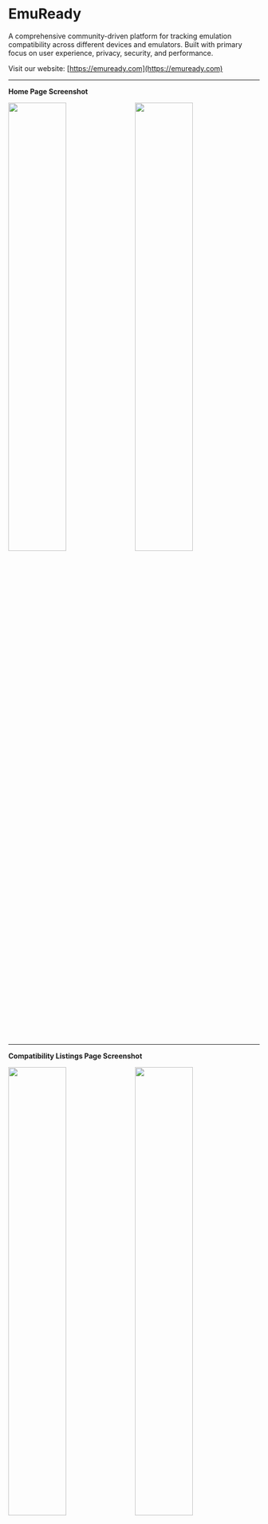 # EmuReady

A comprehensive community-driven platform for tracking emulation compatibility across different devices and emulators. Built with primary focus on user experience, privacy, security, and performance.

Visit our website: [https://emuready.com](https://emuready.com)

---

**Home Page Screenshot**

<img src="https://github.com/user-attachments/assets/9a7077fd-a9b1-4a1c-8a81-8f9beed25581" width="48%">&nbsp;&nbsp;&nbsp;<img src="https://github.com/user-attachments/assets/df612c7c-4b9d-481b-ae92-175b2b6afb0b" width="48%">

---

**Compatibility Listings Page Screenshot**

<img src="https://github.com/user-attachments/assets/400c48d4-6340-4a60-8d86-f996a35f1bf4" width="48%">&nbsp;&nbsp;&nbsp;<img src="https://github.com/user-attachments/assets/4ca1c1de-3616-4c25-81b9-ad80f8a69458" width="48%">

---

**Games Page Screenshot**

<img src="https://github.com/user-attachments/assets/b036de53-18ed-4bf4-8117-5cd36e87ee31" width="48%">&nbsp;&nbsp;&nbsp;<img src="https://github.com/user-attachments/assets/9fbe12c4-3387-4e1d-986a-df80761134e3" width="48%">

---

![CI](https://github.com/Producdevity/emuready/workflows/CI/badge.svg)
![License](https://img.shields.io/github/license/Producdevity/emuready?cacheSeconds=1)
![Stars](https://img.shields.io/github/stars/Producdevity/emuready?cacheSeconds=1)
![Forks](https://img.shields.io/github/forks/Producdevity/emuready?cacheSeconds=1)
![Issues](https://img.shields.io/github/issues/Producdevity/emuready?cacheSeconds=1)

## Overview

EmuReady is a modern, full-stack web application that helps users share and discover emulation compatibility information across different hardware and software configurations. The platform features a comprehensive admin system, community moderation tools, and advanced filtering capabilities for emulation compatibility data.

## Key Features

### 🎮 **Core Functionality**

- **Compatibility Listings**: Submit and browse game compatibility reports for specific device/emulator combinations
- **Advanced Search & Filtering**: Filter by system, device, emulator, performance, and custom criteria
- **Performance Tracking**: Standardized performance scales with visual indicators
- **Community Voting**: Upvote/downvote listings and comments for quality control
- **Custom Fields**: Dynamic emulator-specific fields (driver versions, settings, etc.)

### 👥 **Community Features**

- **User Profiles**: Track contributions, trust scores, and listing history
- **Comments System**: Threaded discussions on compatibility listings
- **Trust System**: Community-driven reputation scoring with automated bonuses
- **Verified Developers**: Special status for emulator developers and maintainers

### 🛡️ **Moderation & Security**

- **Multi-Level Admin System**: Super Admin → Admin → Moderator → Developer → Author → User
- **Reports System**: Users can report inappropriate content with admin review workflow
- **Shadow Banning**: Hide content from banned users without notification
- **Content Security**: Input validation, sanitization, and CSP implementation
- **Permission System**: Dynamic role-based access control with audit logging

### 📱 **Modern UX/UI**

- **Responsive Design**: Optimized for mobile, tablet, and desktop
- **Dark/Light Themes**: Automatic and manual theme switching
- **Progressive Web App**: Installable with offline capabilities
- **Virtual Scrolling**: High-performance rendering for large datasets
- **Modern Card Design**: Inspired by top design systems (Dribbble, Behance)
- **Accessibility**: ARIA labels, keyboard navigation, screen reader support

### 🔧 **Admin Dashboard**

- **Comprehensive Management**: Games, systems, devices, emulators, users
- **Approval Workflows**: Review and approve user-submitted content
- **Analytics & Reporting**: Trust logs, permission logs, user statistics
- **Bulk Operations**: Efficient management of multiple items
- **Real-time Notifications**: System alerts and user reports

### 🚀 **Technical Features**

- **Type-Safe APIs**: Full-stack TypeScript with tRPC
- **Real-time Updates**: Live data synchronization
- **Image Optimization**: Next.js Image with progressive loading
- **Bundle Analysis**: Performance monitoring and optimization
- **Testing Suite**: Unit tests (Vitest) and E2E tests (Playwright)
- **CI/CD Pipeline**: Automated testing, linting, and deployment

## Architecture

### **Core Technology Stack**

- **Framework**: Next.js 15 with App Router and Turbopack
- **Database**: PostgreSQL with Prisma ORM
- **API**: tRPC for type-safe API calls with React Query caching
- **Authentication**: Clerk with enhanced RBAC system
- **Styling**: Tailwind CSS with custom design system
- **State Management**: React Query + tRPC client-side state
- **Testing**: Vitest (unit) + Playwright (E2E)
- **Deployment**: Vercel with edge functions

### **Database Schema**

- **Users**: Hierarchical role-based permissions and trust scoring
- **Games**: Tied to Systems (consoles/platforms) with RAWG API integration
- **Devices**: Hardware specifications (brands + models + SoCs)
- **Emulators**: Software emulators with custom field definitions
- **Listings**: Compatibility reports linking games, devices, and emulators
- **Community**: Comments, voting, and reporting systems
- **Moderation**: User bans, content reports, and approval workflows
- **Trust System**: Reputation scoring with action logging
- **Permission System**: Dynamic role and permission management

### **Key Systems**

#### **Reports & Moderation**

- User reporting with categorized reasons (spam, inappropriate content, etc.)
- Admin dashboard with filtering and bulk operations
- Shadow banning system
- Approval warnings for content from reported users

#### **Trust System**

- Community-driven reputation scoring
- Automated monthly bonuses for active users
- Action-based trust adjustments (upvotes, listings, etc.)
- Comprehensive audit logging

#### **Custom Fields System**

- Emulator-specific dynamic fields (text, textarea, boolean, select, range)
- Template system for reusable field configurations
- Runtime validation and form generation

#### **Permission System**

- Hierarchical role structure with cascading permissions
- Dynamic permission assignment and revocation
- Complete audit trail for security compliance

## Getting Started

### Prerequisites

- **Node.js** 20+
- **npm** (latest)
- **PostgreSQL** 14+ (or Docker for local development)

### Installation

1. **Clone the repository**

```bash
git clone https://github.com/Producdevity/emuready.git
cd emuready
```

2. **Install dependencies**

```bash
npm install
```

3. **Set up environment variables**

```bash
cp .env.example .env
```

Edit the `.env` file with your database credentials and configuration:

```env
# Database
DATABASE_URL="postgresql://user:password@localhost:5432/emuready"

# Authentication (Clerk)
NEXT_PUBLIC_CLERK_PUBLISHABLE_KEY="your_clerk_key"
CLERK_SECRET_KEY="your_clerk_secret"

# External APIs
RAWG_API_KEY="your_rawg_api_key"

# Other configuration...
```

4. **Set up the database**

```bash
npx prisma generate
npx prisma db push
npx prisma db seed
```

5. **Run the development server**

```bash
npm run dev
```

6. **Open [http://localhost:3000](http://localhost:3000)**

## Available Scripts

### **Development**

- `npm run dev` - Start development server with Turbopack
- `npm run dev:strict` - Start with React strict mode enabled
- `npm run build` - Build for production
- `npm run start` - Start production server

### **Code Quality**

- `npm run lint` - Run ESLint
- `npm run lint:fix` - Fix linting issues automatically
- `npm run format` - Format code with Prettier
- `npm run typecheck` - Check TypeScript types
- `npm run check` - Run lint and typecheck together
- `npm run prepare-deploy` - Full deployment prep (format, lint, typecheck, test, build)

### **Testing**

- `npm run test` - Run unit tests with Vitest
- `npm run test:watch` - Run tests in watch mode
- `npm run test:ci` - Run tests for CI
- `npm run test:e2e` - Run Playwright end-to-end tests (TODO)

### **Database (Prisma)**

- `npx prisma generate` - Generate Prisma client
- `npx prisma db push` - Push schema changes to database
- `npx prisma db seed` - Seed database with sample data
- `npx prisma studio` - Open Prisma Studio GUI
- `npx prisma migrate dev` - Create and apply migration
- `npx prisma migrate deploy` - Apply migrations in production

### **Bundle Analysis**

- `npm run analyze` - Analyze bundle size
- `npm run clean` - Clean build cache

## Contributing

Refer to the [CONTRIBUTING.md](CONTRIBUTING.md) file for detailed development guidelines.

## License

This project is licensed under the **GPL-3.0-or-later** License - see the [LICENSE](LICENSE) file for details.

### **License Change Notice**

🛡️ **License Change**: As of June 18, 2024, EmuReady transitioned from MIT License to GNU General Public License v3.0 or later (GPL-3.0-or-later). This ensures the software remains free and open-source while preventing proprietary commercial reuse.

## Security

If you discover a security vulnerability, please:

1. **Do not** create a public issue
2. Direct message one of the maintainers on Discord
3. Follow responsible disclosure practices
4. Allow time for fixes before public disclosure

## Support

- **GitHub Issues**: [Report bugs and feature requests](https://github.com/Producdevity/emuready/issues)
- **Discord**: [Join our community](https://discord.gg/YyWueNxmzM)
- **Discussions**: [GitHub Discussions](https://github.com/Producdevity/emuready/discussions)

## Acknowledgements

- **Contributors**: All our [amazing contributors](https://github.com/Producdevity/emuready/graphs/contributors)
- **Emulation Community**: For inspiration, feedback, and support
- **Open Source Projects**: The fantastic tools and libraries that make this possible
- **RAWG API & The Games DB**: For comprehensive game database integration

## Project Status

🚀 **Active Development** - EmuReady is actively maintained and continuously improved with new features, performance optimizations, and community-driven enhancements.

Check the [Release Notes](https://github.com/Producdevity/EmuReady/releases) for detailed changelogs and feature updates.
